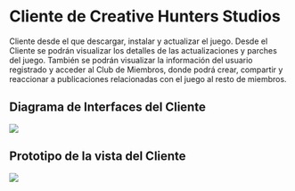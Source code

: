 # Cliente de Creative Hunters Studios

Cliente desde el que descargar, instalar y actualizar el juego. Desde el Cliente se podrán visualizar los detalles de las actualizaciones y parches del juego. También se podrán visualizar la información del usuario registrado y acceder al Club de Miembros, donde podrá crear, compartir y reaccionar a publicaciones relacionadas con el juego al resto de miembros.

## Diagrama de Interfaces del Cliente
<img src="https://github.com/CreativeHuntersStudios/ClienteCreativeHunters/blob/main/Images/DiagramaInterfacesCliente.png">

## Prototipo de la vista del Cliente
<img src="https://github.com/CreativeHuntersStudios/ClienteCreativeHunters/blob/main/Images/Prototipo%20Cliente.png">


